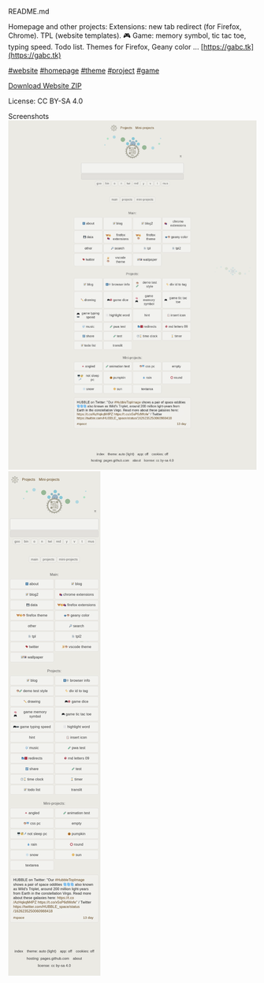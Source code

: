 README.md


Homepage and other projects: Extensions: new tab redirect (for Firefox, Chrome). TPL (website templates).  🎮 Game: memory symbol, tic tac toe, typing speed. Todo list. Themes for Firefox, Geany color ...
[https://gabc.tk](https://gabc.tk)

[#website](https://github.com/topics/website?s=updated)
[#homepage](https://github.com/topics/homepage?s=updated)
[#theme](https://github.com/topics/theme?s=updated)
[#project](https://github.com/topics/project?s=updated)
[#game](https://github.com/topics/game?s=updated)

[Download Website ZIP](https://github.com/gabc123123/gabc123123.github.io/archive/refs/heads/main.zip)

License: CC BY-SA 4.0
<!-- footer, LICENSE.md README.md -->

Screenshots
![screenshot](/img/screenshot.png)
![screenshot2](/img/screenshot2.png)

